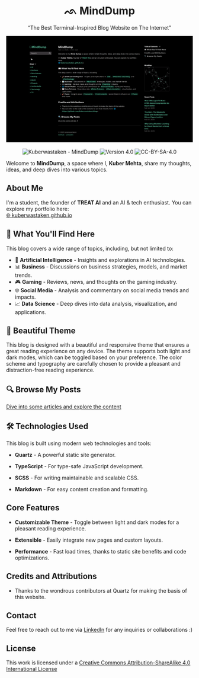 <h1 align="center">ᨒ MindDump</h1>

<p align="center"> “The Best Terminal-Inspired Blog Website on The Internet” </p>

<p align="center">
  <img src="https://raw.githubusercontent.com/kuberwastaken/MindDump-Preview-Update/main/screenshot.png" alt="daily-updating-preview"> 
</p>

<p align="center">
<img src="https://img.shields.io/static/v1?label=Kuberwastaken&message=MindDump&color=50a789&logo=github" alt="Kuberwastaken - MindDump">
<img src="https://img.shields.io/badge/version-4.0-50a789" alt="Version 4.0">
<img src="https://img.shields.io/badge/License-CC--BY--SA--4.0-50a789" alt="CC-BY-SA-4.0">
</p>

Welcome to **MindDump**, a space where I, **Kuber Mehta**, share my thoughts, ideas, and deep dives into various topics.

## About Me
I'm a student, the founder of **TREAT AI** and an AI & tech enthusiast. You can explore my portfolio here:  
[🌐 kuberwastaken.github.io](https://kuberwastaken.github.io/)

## 📖 What You'll Find Here
This blog covers a wide range of topics, including, but not limited to:
- 🚀 **Artificial Intelligence** - Insights and explorations in AI technologies.
- 📊 **Business** - Discussions on business strategies, models, and market trends.
- 🎮 **Gaming** - Reviews, news, and thoughts on the gaming industry.
- 🌐 **Social Media** - Analysis and commentary on social media trends and impacts.
- 📈 **Data Science** - Deep dives into data analysis, visualization, and applications.

## 🌈 Beautiful Theme
This blog is designed with a beautiful and responsive theme that ensures a great reading experience on any device. The theme supports both light and dark modes, which can be toggled based on your preference. The color scheme and typography are carefully chosen to provide a pleasant and distraction-free reading experience.

## 🔍 Browse My Posts
[Dive into some articles and explore the content](https://kuberwastaken.github.io/blog/)

## 🛠️ Technologies Used
This blog is built using modern web technologies and tools:
- **Quartz** - A powerful static site generator.

- **TypeScript** - For type-safe JavaScript development.

- **SCSS** - For writing maintainable and scalable CSS.

- **Markdown** - For easy content creation and formatting.

## Core Features
- **Customizable Theme** - Toggle between light and dark modes for a pleasant reading experience.

- **Extensible** - Easily integrate new pages and custom layouts.

- **Performance** - Fast load times, thanks to static site benefits and code optimizations.

## Credits and Attributions
- Thanks to the wondrous contributors at Quartz for making the basis of this website.

## Contact
Feel free to reach out to me via [LinkedIn](https://www.linkedin.com/in/kubermehta/) for any inquiries or collaborations :)

## License 
This work is licensed under a
[Creative Commons Attribution-ShareAlike 4.0 International License](https://github.com/Kuberwastaken/blog/blob/v4/LICENSE)

